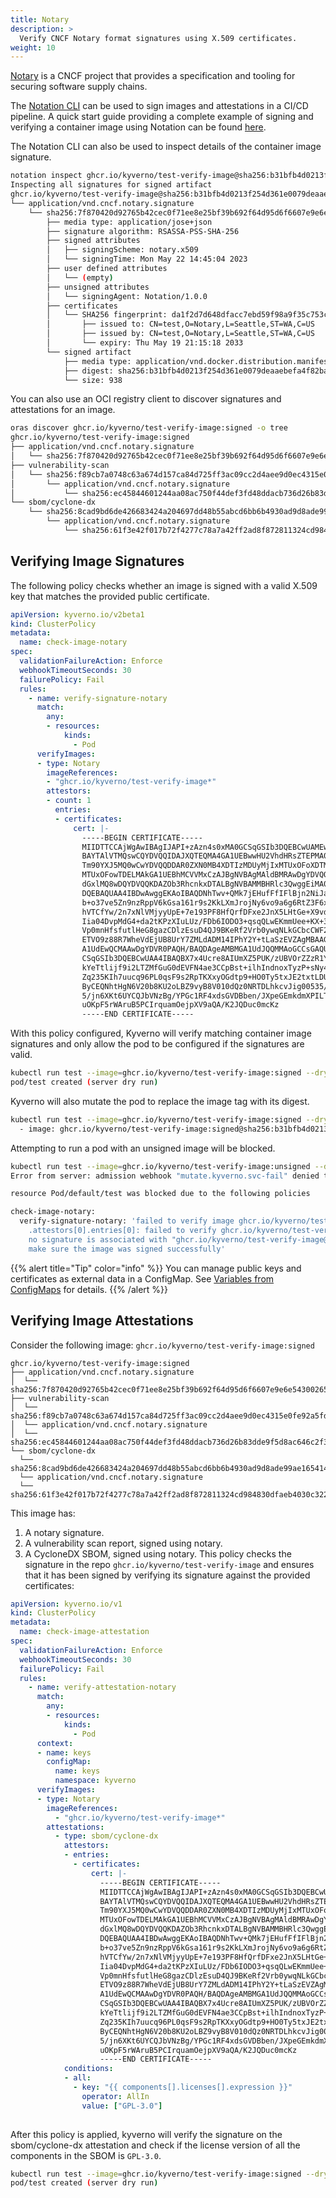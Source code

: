 ```yaml
---
title: Notary
description: >
  Verify CNCF Notary format signatures using X.509 certificates.
weight: 10
---
```


[Notary](https://notaryproject.dev/) is a CNCF project that provides a specification and tooling for securing software supply chains.

The [Notation CLI](https://github.com/notaryproject/notation) can be used to sign images and attestations in a CI/CD pipeline. A quick start guide providing a complete example of signing and verifying a container image using Notation can be found [here](https://notaryproject.dev/docs/quickstart/).

The Notation CLI can also be used to inspect details of the container image signature.

```sh
notation inspect ghcr.io/kyverno/test-verify-image@sha256:b31bfb4d0213f254d361e0079deaaebefa4f82ba7aa76ef82e90b4935ad5b105
Inspecting all signatures for signed artifact
ghcr.io/kyverno/test-verify-image@sha256:b31bfb4d0213f254d361e0079deaaebefa4f82ba7aa76ef82e90b4935ad5b105
└── application/vnd.cncf.notary.signature
    └── sha256:7f870420d92765b42cec0f71ee8e25bf39b692f64d95d6f6607e9e6e54300265
        ├── media type: application/jose+json
        ├── signature algorithm: RSASSA-PSS-SHA-256
        ├── signed attributes
        │   ├── signingScheme: notary.x509
        │   └── signingTime: Mon May 22 14:45:04 2023
        ├── user defined attributes
        │   └── (empty)
        ├── unsigned attributes
        │   └── signingAgent: Notation/1.0.0
        ├── certificates
        │   └── SHA256 fingerprint: da1f2d7d648dfacc7ebd59f98a9f35c753c331d80ca4280bb94060f4af4a5357
        │       ├── issued to: CN=test,O=Notary,L=Seattle,ST=WA,C=US
        │       ├── issued by: CN=test,O=Notary,L=Seattle,ST=WA,C=US
        │       └── expiry: Thu May 19 21:15:18 2033
        └── signed artifact
            ├── media type: application/vnd.docker.distribution.manifest.v2+json
            ├── digest: sha256:b31bfb4d0213f254d361e0079deaaebefa4f82ba7aa76ef82e90b4935ad5b105
            └── size: 938
```

You can also use an OCI registry client to discover signatures and attestations for an image.

```sh
oras discover ghcr.io/kyverno/test-verify-image:signed -o tree
ghcr.io/kyverno/test-verify-image:signed
├── application/vnd.cncf.notary.signature
│   └── sha256:7f870420d92765b42cec0f71ee8e25bf39b692f64d95d6f6607e9e6e54300265
├── vulnerability-scan
│   └── sha256:f89cb7a0748c63a674d157ca84d725ff3ac09cc2d4aee9d0ec4315e0fe92a5fd
│       └── application/vnd.cncf.notary.signature
│           └── sha256:ec45844601244aa08ac750f44def3fd48ddacb736d26b83dde9f5d8ac646c2f3
└── sbom/cyclone-dx
    └── sha256:8cad9bd6de426683424a204697dd48b55abcd6bb6b4930ad9d8ade99ae165414
        └── application/vnd.cncf.notary.signature
            └── sha256:61f3e42f017b72f4277c78a7a42ff2ad8f872811324cd984830dfaeb4030c322
```

## Verifying Image Signatures

The following policy checks whether an image is signed with a valid X.509 key that matches the provided public certificate.

```yaml
apiVersion: kyverno.io/v2beta1
kind: ClusterPolicy
metadata:
  name: check-image-notary
spec:
  validationFailureAction: Enforce
  webhookTimeoutSeconds: 30
  failurePolicy: Fail  
  rules:
    - name: verify-signature-notary
      match:
        any:
        - resources:
            kinds:
              - Pod
      verifyImages:
      - type: Notary
        imageReferences:
        - "ghcr.io/kyverno/test-verify-image*"
        attestors:
        - count: 1
          entries:
          - certificates:
              cert: |-
                -----BEGIN CERTIFICATE-----
                MIIDTTCCAjWgAwIBAgIJAPI+zAzn4s0xMA0GCSqGSIb3DQEBCwUAMEwxCzAJBgNV
                BAYTAlVTMQswCQYDVQQIDAJXQTEQMA4GA1UEBwwHU2VhdHRsZTEPMA0GA1UECgwG
                Tm90YXJ5MQ0wCwYDVQQDDAR0ZXN0MB4XDTIzMDUyMjIxMTUxOFoXDTMzMDUxOTIx
                MTUxOFowTDELMAkGA1UEBhMCVVMxCzAJBgNVBAgMAldBMRAwDgYDVQQHDAdTZWF0
                dGxlMQ8wDQYDVQQKDAZOb3RhcnkxDTALBgNVBAMMBHRlc3QwggEiMA0GCSqGSIb3
                DQEBAQUAA4IBDwAwggEKAoIBAQDNhTwv+QMk7jEHufFfIFlBjn2NiJaYPgL4eBS+
                b+o37ve5Zn9nzRppV6kGsa161r9s2KkLXmJrojNy6vo9a6g6RtZ3F6xKiWLUmbAL
                hVTCfYw/2n7xNlVMjyyUpE+7e193PF8HfQrfDFxe2JnX5LHtGe+X9vdvo2l41R6m
                Iia04DvpMdG4+da2tKPzXIuLUz/FDb6IODO3+qsqQLwEKmmUee+KX+3yw8I6G1y0
                Vp0mnHfsfutlHeG8gazCDlzEsuD4QJ9BKeRf2Vrb0ywqNLkGCbcCWF2H5Q80Iq/f
                ETVO9z88R7WheVdEjUB8UrY7ZMLdADM14IPhY2Y+tLaSzEVZAgMBAAGjMjAwMAkG
                A1UdEwQCMAAwDgYDVR0PAQH/BAQDAgeAMBMGA1UdJQQMMAoGCCsGAQUFBwMDMA0G
                CSqGSIb3DQEBCwUAA4IBAQBX7x4Ucre8AIUmXZ5PUK/zUBVOrZZzR1YE8w86J4X9
                kYeTtlijf9i2LTZMfGuG0dEVFN4ae3CCpBst+ilhIndnoxTyzP+sNy4RCRQ2Y/k8
                Zq235KIh7uucq96PL0qsF9s2RpTKXxyOGdtp9+HO0Ty5txJE2txtLDUIVPK5WNDF
                ByCEQNhtHgN6V20b8KU2oLBZ9vyB8V010dQz0NRTDLhkcvJig00535/LUylECYAJ
                5/jn6XKt6UYCQJbVNzBg/YPGc1RF4xdsGVDBben/JXpeGEmkdmXPILTKd9tZ5TC0
                uOKpF5rWAruB5PCIrquamOejpXV9aQA/K2JQDuc0mcKz
                -----END CERTIFICATE-----
```

With this policy configured, Kyverno will verify matching container image signatures and only allow the pod to be configured if the signatures are valid.

```sh
kubectl run test --image=ghcr.io/kyverno/test-verify-image:signed --dry-run=server
pod/test created (server dry run)
```

Kyverno will also mutate the pod to replace the image tag with its digest.

```sh
kubectl run test --image=ghcr.io/kyverno/test-verify-image:signed --dry-run=server -o yaml | grep "image: "
  - image: ghcr.io/kyverno/test-verify-image:signed@sha256:b31bfb4d0213f254d361e0079deaaebefa4f82ba7aa76ef82e90b4935ad5b105
```

Attempting to run a pod with an unsigned image will be blocked.

```sh
kubectl run test --image=ghcr.io/kyverno/test-verify-image:unsigned --dry-run=server
Error from server: admission webhook "mutate.kyverno.svc-fail" denied the request:

resource Pod/default/test was blocked due to the following policies

check-image-notary:
  verify-signature-notary: 'failed to verify image ghcr.io/kyverno/test-verify-image:unsigned:
    .attestors[0].entries[0]: failed to verify ghcr.io/kyverno/test-verify-image@sha256:74a98f0e4d750c9052f092a7f7a72de7b20f94f176a490088f7a744c76c53ea5:
    no signature is associated with "ghcr.io/kyverno/test-verify-image@sha256:74a98f0e4d750c9052f092a7f7a72de7b20f94f176a490088f7a744c76c53ea5",
    make sure the image was signed successfully'
```

{{% alert title="Tip" color="info" %}}
You can manage public keys and certificates as external data in a ConfigMap. See [Variables from ConfigMaps](/docs/writing-policies/external-data-sources/#variables-from-configmaps) for details.
{{% /alert %}}

## Verifying Image Attestations

Consider the following image: `ghcr.io/kyverno/test-verify-image:signed`
```
ghcr.io/kyverno/test-verify-image:signed
├── application/vnd.cncf.notary.signature
│  └── sha256:7f870420d92765b42cec0f71ee8e25bf39b692f64d95d6f6607e9e6e54300265
├── vulnerability-scan
│  └── sha256:f89cb7a0748c63a674d157ca84d725ff3ac09cc2d4aee9d0ec4315e0fe92a5fd
│  └── application/vnd.cncf.notary.signature
│  └── sha256:ec45844601244aa08ac750f44def3fd48ddacb736d26b83dde9f5d8ac646c2f3
└── sbom/cyclone-dx
  └── sha256:8cad9bd6de426683424a204697dd48b55abcd6bb6b4930ad9d8ade99ae165414
  └── application/vnd.cncf.notary.signature
  └── sha256:61f3e42f017b72f4277c78a7a42ff2ad8f872811324cd984830dfaeb4030c322
```

This image has:

1. A notary signature.
2. A vulnerability scan report, signed using notary.
3. A CycloneDX SBOM, signed using notary.
This policy checks the signature in the repo `ghcr.io/kyverno/test-verify-image` and ensures that it has been signed by verifying its signature against the provided certificates:

```yaml
apiVersion: kyverno.io/v1
kind: ClusterPolicy
metadata:
  name: check-image-attestation
spec:
  validationFailureAction: Enforce
  webhookTimeoutSeconds: 30
  failurePolicy: Fail  
  rules:
    - name: verify-attestation-notary
      match:
        any:
        - resources:
            kinds:
              - Pod
      context:
      - name: keys
        configMap:
          name: keys
          namespace: kyverno
      verifyImages:
      - type: Notary
        imageReferences:
          - "ghcr.io/kyverno/test-verify-image*"
        attestations:
          - type: sbom/cyclone-dx
            attestors:
            - entries:
              - certificates: 
                  cert: |-
                    -----BEGIN CERTIFICATE-----
                    MIIDTTCCAjWgAwIBAgIJAPI+zAzn4s0xMA0GCSqGSIb3DQEBCwUAMEwxCzAJBgNV
                    BAYTAlVTMQswCQYDVQQIDAJXQTEQMA4GA1UEBwwHU2VhdHRsZTEPMA0GA1UECgwG
                    Tm90YXJ5MQ0wCwYDVQQDDAR0ZXN0MB4XDTIzMDUyMjIxMTUxOFoXDTMzMDUxOTIx
                    MTUxOFowTDELMAkGA1UEBhMCVVMxCzAJBgNVBAgMAldBMRAwDgYDVQQHDAdTZWF0
                    dGxlMQ8wDQYDVQQKDAZOb3RhcnkxDTALBgNVBAMMBHRlc3QwggEiMA0GCSqGSIb3
                    DQEBAQUAA4IBDwAwggEKAoIBAQDNhTwv+QMk7jEHufFfIFlBjn2NiJaYPgL4eBS+
                    b+o37ve5Zn9nzRppV6kGsa161r9s2KkLXmJrojNy6vo9a6g6RtZ3F6xKiWLUmbAL
                    hVTCfYw/2n7xNlVMjyyUpE+7e193PF8HfQrfDFxe2JnX5LHtGe+X9vdvo2l41R6m
                    Iia04DvpMdG4+da2tKPzXIuLUz/FDb6IODO3+qsqQLwEKmmUee+KX+3yw8I6G1y0
                    Vp0mnHfsfutlHeG8gazCDlzEsuD4QJ9BKeRf2Vrb0ywqNLkGCbcCWF2H5Q80Iq/f
                    ETVO9z88R7WheVdEjUB8UrY7ZMLdADM14IPhY2Y+tLaSzEVZAgMBAAGjMjAwMAkG
                    A1UdEwQCMAAwDgYDVR0PAQH/BAQDAgeAMBMGA1UdJQQMMAoGCCsGAQUFBwMDMA0G
                    CSqGSIb3DQEBCwUAA4IBAQBX7x4Ucre8AIUmXZ5PUK/zUBVOrZZzR1YE8w86J4X9
                    kYeTtlijf9i2LTZMfGuG0dEVFN4ae3CCpBst+ilhIndnoxTyzP+sNy4RCRQ2Y/k8
                    Zq235KIh7uucq96PL0qsF9s2RpTKXxyOGdtp9+HO0Ty5txJE2txtLDUIVPK5WNDF
                    ByCEQNhtHgN6V20b8KU2oLBZ9vyB8V010dQz0NRTDLhkcvJig00535/LUylECYAJ
                    5/jn6XKt6UYCQJbVNzBg/YPGc1RF4xdsGVDBben/JXpeGEmkdmXPILTKd9tZ5TC0
                    uOKpF5rWAruB5PCIrquamOejpXV9aQA/K2JQDuc0mcKz
                    -----END CERTIFICATE-----
            conditions:
            - all:
              - key: "{{ components[].licenses[].expression }}"
                operator: AllIn
                value: ["GPL-3.0"]
              
```

After this policy is applied, kyverno will verify the signature on the sbom/cyclone-dx attestation and check if the license version of all the components in the SBOM is `GPL-3.0`.

```sh
kubectl run test --image=ghcr.io/kyverno/test-verify-image:signed --dry-run=server
pod/test created (server dry run)
```